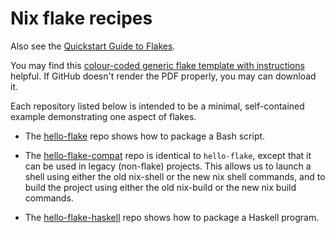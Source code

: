# Nix flake recipes

Also see the [Quickstart Guide to Flakes](https://github.com/mhwombat/nix-for-numbskulls/blob/main/flakes.md).

You may find this [colour-coded generic flake template with instructions](https://raw.githubusercontent.com/mhwombat/nix-for-numbskulls/main/flake-recipes/generic.pdf) helpful.
If GitHub doesn't render the PDF properly, you may can download it.

Each repository listed below is intended to be a minimal, self-contained example demonstrating one aspect of flakes.

- The [hello-flake](https://codeberg.org/mhwombat/hello-flake) repo
  shows how to package a Bash script.

- The [hello-flake-compat](https://codeberg.org/mhwombat/hello-flake-compat) repo
  is identical to `hello-flake`, except that it can be used in legacy (non-flake) projects.
  This allows us to launch a shell using either the old nix-shell or the new nix shell commands,
  and to build the project using either the old nix-build or the new nix build commands.

- The [hello-flake-haskell](https://codeberg.org/mhwombat/hello-flake-haskell) repo
  shows how to package a Haskell program.
